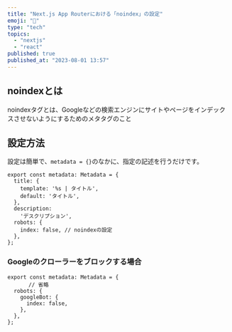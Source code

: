 ```yaml
---
title: "Next.js App Routerにおける「noindex」の設定"
emoji: "📝"
type: "tech"
topics:
  - "nextjs"
  - "react"
published: true
published_at: "2023-08-01 13:57"
---
```


## noindexとは

noindexタグとは、Googleなどの検索エンジンにサイトやページをインデックスさせないようにするためのメタタグのこと

## 設定方法

設定は簡単で、`metadata = {}`のなかに、指定の記述を行うだけです。

```tsx:layout.tsx
export const metadata: Metadata = {
  title: {
    template: '%s | タイトル',
    default: 'タイトル',
  },
  description:
    'デスクリプション',
  robots: {
    index: false, // noindexの設定
  },
};
```

### Googleのクローラーをブロックする場合

```tsx:
export const metadata: Metadata = {
　　　　// 省略
  robots: {
    googleBot: {
      index: false,
    },
  },
};
```
